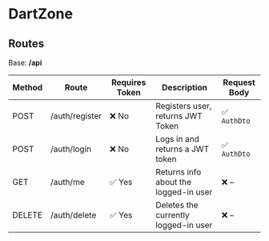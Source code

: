 # DartZone

## Routes

Base: **/api**

| Method | Route          | Requires Token | Description                           | Request Body |
|--------|----------------|----------------|---------------------------------------|--------------|
| POST   | /auth/register | ❌ No         | Registers user, returns JWT Token     | ✅ `AuthDto` |
| POST   | /auth/login    | ❌ No         | Logs in and returns a JWT token       | ✅ `AuthDto` |
| GET    | /auth/me       | ✅ Yes        | Returns info about the logged-in user | ❌ –         |
| DELETE | /auth/delete   | ✅ Yes        | Deletes the currently logged-in user  | ❌ –         |
